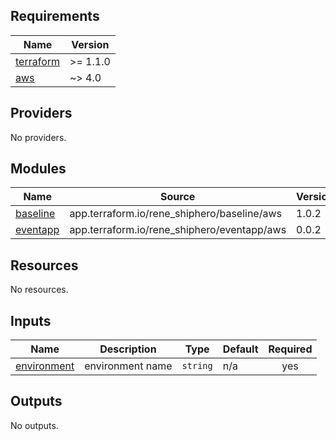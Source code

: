 <!-- BEGIN_TF_DOCS -->
## Requirements

| Name | Version |
|------|---------|
| <a name="requirement_terraform"></a> [terraform](#requirement\_terraform) | >= 1.1.0 |
| <a name="requirement_aws"></a> [aws](#requirement\_aws) | ~> 4.0 |

## Providers

No providers.

## Modules

| Name | Source | Version |
|------|--------|---------|
| <a name="module_baseline"></a> [baseline](#module\_baseline) | app.terraform.io/rene_shiphero/baseline/aws | 1.0.2 |
| <a name="module_eventapp"></a> [eventapp](#module\_eventapp) | app.terraform.io/rene_shiphero/eventapp/aws | 0.0.2 |

## Resources

No resources.

## Inputs

| Name | Description | Type | Default | Required |
|------|-------------|------|---------|:--------:|
| <a name="input_environment"></a> [environment](#input\_environment) | environment name | `string` | n/a | yes |

## Outputs

No outputs.
<!-- END_TF_DOCS -->